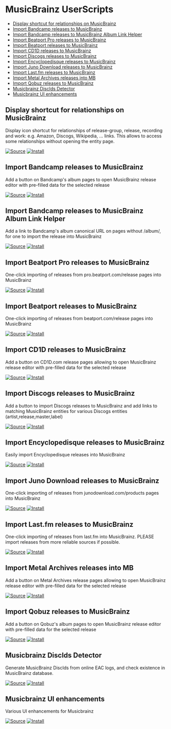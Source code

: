 # MusicBrainz UserScripts

* [Display shortcut for relationships on MusicBrainz](#mb_relationship_shortcuts)
* [Import Bandcamp releases to MusicBrainz](#bandcamp_importer)
* [Import Bandcamp releases to MusicBrainz Album Link Helper](#bandcamp_importer_helper)
* [Import Beatport Pro releases to MusicBrainz](#beatport_pro_importer)
* [Import Beatport releases to MusicBrainz](#beatport_importer)
* [Import CD1D releases to MusicBrainz](#cd1d_importer)
* [Import Discogs releases to MusicBrainz](#discogs_importer)
* [Import Encyclopedisque releases to MusicBrainz](#encyclopedisque_importer)
* [Import Juno Download releases to MusicBrainz](#juno_download_importer)
* [Import Last.fm releases to MusicBrainz](#lastfm_importer)
* [Import Metal Archives releases into MB](#metalarchives_importer)
* [Import Qobuz releases to MusicBrainz](#qobuz_importer)
* [Musicbrainz DiscIds Detector](#mb_discids_detector)
* [Musicbrainz UI enhancements](#mb_ui_enhancements)

## <a name="mb_relationship_shortcuts"></a> Display shortcut for relationships on MusicBrainz

Display icon shortcut for relationships of release-group, release, recording and work: e.g. Amazon, Discogs, Wikipedia, ... links. This allows to access some relationships without opening the entity page.

[![Source](https://github.com/jerone/UserScripts/blob/master/_resources/Source-button.png)](https://github.com/murdos/musicbrainz-userscripts/blob/master/mb_relationship_shortcuts.user.js)
[![Install](https://raw.github.com/jerone/UserScripts/master/_resources/Install-button.png)](https://raw.github.com/murdos/musicbrainz-userscripts/master/mb_relationship_shortcuts.user.js)

## <a name="bandcamp_importer"></a> Import Bandcamp releases to MusicBrainz

Add a button on Bandcamp's album pages to open MusicBrainz release editor with pre-filled data for the selected release

[![Source](https://github.com/jerone/UserScripts/blob/master/_resources/Source-button.png)](https://github.com/murdos/musicbrainz-userscripts/blob/master/bandcamp_importer.user.js)
[![Install](https://raw.github.com/jerone/UserScripts/master/_resources/Install-button.png)](https://raw.github.com/murdos/musicbrainz-userscripts/master/bandcamp_importer.user.js)

## <a name="bandcamp_importer_helper"></a> Import Bandcamp releases to MusicBrainz Album Link Helper

Add a link to Bandcamp's album canonical URL on pages without /album/, for one to import the release into MusicBrainz

[![Source](https://github.com/jerone/UserScripts/blob/master/_resources/Source-button.png)](https://github.com/murdos/musicbrainz-userscripts/blob/master/bandcamp_importer_helper.user.js)
[![Install](https://raw.github.com/jerone/UserScripts/master/_resources/Install-button.png)](https://raw.github.com/murdos/musicbrainz-userscripts/master/bandcamp_importer_helper.user.js)

## <a name="beatport_pro_importer"></a> Import Beatport Pro releases to MusicBrainz

One-click importing of releases from pro.beatport.com/release pages into MusicBrainz

[![Source](https://github.com/jerone/UserScripts/blob/master/_resources/Source-button.png)](https://github.com/murdos/musicbrainz-userscripts/blob/master/beatport_pro_importer.user.js)
[![Install](https://raw.github.com/jerone/UserScripts/master/_resources/Install-button.png)](https://raw.githubusercontent.com/murdos/musicbrainz-userscripts/master/beatport_pro_importer.user.js)

## <a name="beatport_importer"></a> Import Beatport releases to MusicBrainz

One-click importing of releases from beatport.com/release pages into MusicBrainz

[![Source](https://github.com/jerone/UserScripts/blob/master/_resources/Source-button.png)](https://github.com/murdos/musicbrainz-userscripts/blob/master/beatport_importer.user.js)
[![Install](https://raw.github.com/jerone/UserScripts/master/_resources/Install-button.png)](https://raw.githubusercontent.com/murdos/musicbrainz-userscripts/master/beatport_importer.user.js)

## <a name="cd1d_importer"></a> Import CD1D releases to MusicBrainz

Add a button on CD1D.com release pages allowing to open MusicBrainz release editor with pre-filled data for the selected release

[![Source](https://github.com/jerone/UserScripts/blob/master/_resources/Source-button.png)](https://github.com/murdos/musicbrainz-userscripts/blob/master/cd1d_importer.user.js)
[![Install](https://raw.github.com/jerone/UserScripts/master/_resources/Install-button.png)](https://raw.github.com/murdos/musicbrainz-userscripts/master/cd1d_importer.user.js)

## <a name="discogs_importer"></a> Import Discogs releases to MusicBrainz

Add a button to import Discogs releases to MusicBrainz and add links to matching MusicBrainz entities for various Discogs entities (artist,release,master,label)

[![Source](https://github.com/jerone/UserScripts/blob/master/_resources/Source-button.png)](https://github.com/murdos/musicbrainz-userscripts/blob/master/discogs_importer.user.js)
[![Install](https://raw.github.com/jerone/UserScripts/master/_resources/Install-button.png)](https://raw.github.com/murdos/musicbrainz-userscripts/master/discogs_importer.user.js)

## <a name="encyclopedisque_importer"></a> Import Encyclopedisque releases to MusicBrainz

Easily import Encyclopedisque releases into MusicBrainz

[![Source](https://github.com/jerone/UserScripts/blob/master/_resources/Source-button.png)](https://github.com/murdos/musicbrainz-userscripts/blob/master/encyclopedisque_importer.user.js)
[![Install](https://raw.github.com/jerone/UserScripts/master/_resources/Install-button.png)](https://raw.github.com/murdos/musicbrainz-userscripts/master/encyclopedisque_importer.user.js)

## <a name="juno_download_importer"></a> Import Juno Download releases to MusicBrainz

One-click importing of releases from junodownload.com/products pages into MusicBrainz

[![Source](https://github.com/jerone/UserScripts/blob/master/_resources/Source-button.png)](https://github.com/murdos/musicbrainz-userscripts/blob/master/juno_download_importer.user.js)
[![Install](https://raw.github.com/jerone/UserScripts/master/_resources/Install-button.png)](https://raw.githubusercontent.com/murdos/musicbrainz-userscripts/master/juno_download_importer.user.js)

## <a name="lastfm_importer"></a> Import Last.fm releases to MusicBrainz

One-click importing of releases from last.fm into MusicBrainz. PLEASE import releases from more reliable sources if possible.

[![Source](https://github.com/jerone/UserScripts/blob/master/_resources/Source-button.png)](https://github.com/murdos/musicbrainz-userscripts/blob/master/lastfm_importer.user.js)
[![Install](https://raw.github.com/jerone/UserScripts/master/_resources/Install-button.png)](https://raw.githubusercontent.com/murdos/musicbrainz-userscripts/master/lastfm_importer.user.js)

## <a name="metalarchives_importer"></a> Import Metal Archives releases into MB

Add a button on Metal Archives release pages allowing to open MusicBrainz release editor with pre-filled data for the selected release

[![Source](https://github.com/jerone/UserScripts/blob/master/_resources/Source-button.png)](https://github.com/murdos/musicbrainz-userscripts/blob/master/metalarchives_importer.user.js)
[![Install](https://raw.github.com/jerone/UserScripts/master/_resources/Install-button.png)](https://raw.github.com/murdos/musicbrainz-userscripts/master/metalarchives_importer.user.js)

## <a name="qobuz_importer"></a> Import Qobuz releases to MusicBrainz

Add a button on Qobuz's album pages to open MusicBrainz release editor with pre-filled data for the selected release

[![Source](https://github.com/jerone/UserScripts/blob/master/_resources/Source-button.png)](https://github.com/murdos/musicbrainz-userscripts/blob/master/qobuz_importer.user.js)
[![Install](https://raw.github.com/jerone/UserScripts/master/_resources/Install-button.png)](https://raw.github.com/murdos/musicbrainz-userscripts/master/qobuz_importer.user.js)

## <a name="mb_discids_detector"></a> Musicbrainz DiscIds Detector

Generate MusicBrainz DiscIds from online EAC logs, and check existence in MusicBrainz database.

[![Source](https://github.com/jerone/UserScripts/blob/master/_resources/Source-button.png)](https://github.com/murdos/musicbrainz-userscripts/blob/master/mb_discids_detector.user.js)
[![Install](https://raw.github.com/jerone/UserScripts/master/_resources/Install-button.png)](https://raw.githubusercontent.com/murdos/musicbrainz-userscripts/master/mb_discids_detector.user.js)

## <a name="mb_ui_enhancements"></a> Musicbrainz UI enhancements

Various UI enhancements for Musicbrainz

[![Source](https://github.com/jerone/UserScripts/blob/master/_resources/Source-button.png)](https://github.com/murdos/musicbrainz-userscripts/blob/master/mb_ui_enhancements.user.js)
[![Install](https://raw.github.com/jerone/UserScripts/master/_resources/Install-button.png)](https://raw.githubusercontent.com/murdos/musicbrainz-userscripts/master/mb_ui_enhancements.user.js)

